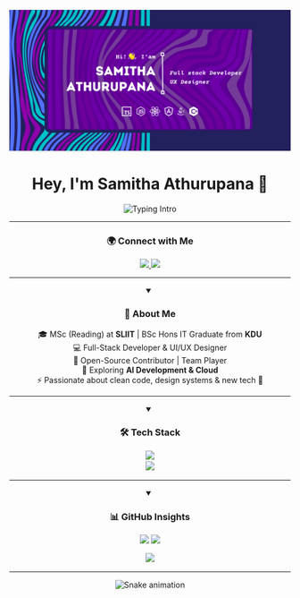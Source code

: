 <!-- Banner -->
<p align="center">
  <img src="https://github.com/SamithaAthurupana/SamithaAthurupana/blob/master/Navy%20And%20Turquoise%20Modern%20Fashion%20Medium%20Banner%20Landscape%20(4).png?raw=true" alt="Samitha Athurupana Banner" />
</p>

<!-- Typing Intro -->
<h1 align="center">Hey, I'm Samitha Athurupana 👋</h1>
<p align="center">
  <img src="https://readme-typing-svg.herokuapp.com?font=Fira+Code&weight=500&pause=1000&center=true&vCenter=true&width=500&lines=Full-Stack+Developer+💻;UI%2FUX+Designer+🎨;AI+Enthusiast+🤖;Tech+Explorer+🚀" alt="Typing Intro" />
</p>

---

<!-- Connect -->
<h3 align="center">🌍 Connect with Me</h3>
<p align="center">
  <a href="https://www.linkedin.com/in/samithaath/">
    <img src="https://img.shields.io/badge/LinkedIn-0A66C2?style=for-the-badge&logo=linkedin&logoColor=white" />
  </a>
  <a href="mailto:samithaathurupana1998@gmail.com">
    <img src="https://img.shields.io/badge/Email-D14836?style=for-the-badge&logo=gmail&logoColor=white" />
  </a>
</p>

---

<!-- About -->
<details open align="center">
  <summary><h3>🙋 About Me</h3></summary>
  <p align="center">
    🎓 MSc (Reading) at <b>SLIIT</b> | BSc Hons IT Graduate from <b>KDU</b> <br/>
    💻 Full-Stack Developer & UI/UX Designer <br/>
    🤝 Open-Source Contributor | Team Player <br/>
    🌱 Exploring <b>AI Development & Cloud</b> <br/>
    ⚡ Passionate about clean code, design systems & new tech 🚀
  </p>
</details>

---

<!-- Tech Stack -->
<details open align="center">
  <summary><h3>🛠️ Tech Stack</h3></summary>
  <p align="center">
    <img src="https://skillicons.dev/icons?i=html,css,js,ts,java,python,nodejs,react,nextjs,nestjs,sass,styledcomponents,jest" /><br/>
    <img src="https://skillicons.dev/icons?i=mongodb,sequelize,figma,vercel,netlify,heroku,prettier,eslint" />
  </p>
</details>

---

<!-- GitHub Stats -->
<details open align="center">
  <summary><h3>📊 GitHub Insights</h3></summary>
  <p align="center">
    <img src="https://github-readme-stats.vercel.app/api?username=SamithaAthurupana&show_icons=true&theme=radical&hide_border=true" height="180" />
    <img src="https://github-readme-stats.vercel.app/api/top-langs/?username=SamithaAthurupana&layout=compact&theme=radical&hide_border=true" height="180" />
  </p>
  <p align="center">
    <img src="https://github-readme-streak-stats.herokuapp.com/?user=SamithaAthurupana&theme=radical&hide_border=true" height="180" />
  </p>
</details>

---

<!-- Contribution Snake -->
<p align="center">
  <img src="https://github.com/SamithaAthurupana/SamithaAthurupana/blob/output/github-contribution-grid-snake-dark.svg" alt="Snake animation" />
</p>
